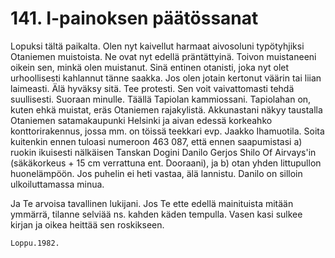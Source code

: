 


    
# 141. I-painoksen päätössanat

Lopuksi tältä paikalta. Olen nyt kaivellut harmaat aivosoluni typötyhjiksi Otaniemen muistoista. Ne ovat nyt edellä 
präntättyinä. Toivon muistaneeni oikein sen, minkä olen muistanut. Sinä entinen otanisti, joka nyt olet urhoollisesti kahlannut 
tänne saakka. Jos olen jotain kertonut väärin tai liian laimeasti. Älä hyväksy sitä. Tee protesti. Sen voit vaivattomasti tehdä 
suullisesti. Suoraan minulle. Täällä Tapiolan kammiossani. Tapiolahan on, kuten ehkä muistat, eräs Otaniemen rajakylistä. 
Akkunastani näkyy taustalla Otaniemen satamakaupunki Helsinki ja aivan edessä korkeahko konttorirakennus, jossa mm. on 
töissä teekkari evp. Jaakko Ihamuotila. Soita kuitenkin ennen tuloasi numeroon 463 087, että ennen saapumistasi a) ruokin 
ikuisesti nälkäisen Tanskan Dogini Danilo Gerjos Shilo Of Airvays'in (säkäkorkeus + 15 cm verrattuna ent. Dooraani), ja b) 
otan yhden littupullon huonelämpöön. Jos puhelin ei heti vastaa, älä lannistu. Danilo on silloin ulkoiluttamassa minua.

Ja Te arvoisa tavallinen lukijani. Jos Te ette edellä mainituista mitään ymmärrä, tilanne selviää ns. kahden käden tempulla. 
Vasen kasi sulkee kirjan ja oikea heittää sen roskikseen.


    Loppu.1982.
